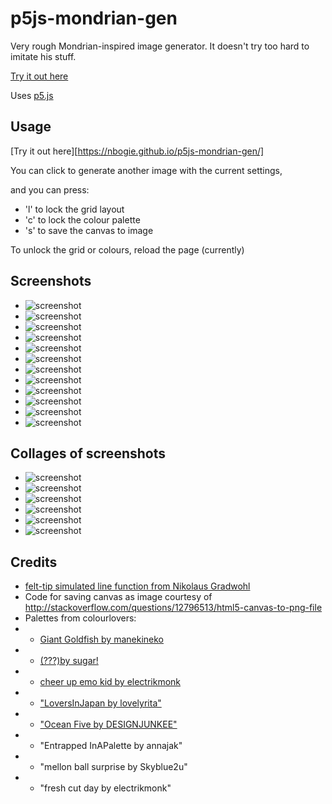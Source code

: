 # p5js-mondrian-gen
Very rough Mondrian-inspired image generator.  It doesn't try too hard to imitate his stuff.

[Try it out here](https://nbogie.github.io/p5js-mondrian-gen/)

Uses [p5.js](https://p5js.org/)

## Usage

[Try it out here][https://nbogie.github.io/p5js-mondrian-gen/]

You can click to generate another image with the current settings, 

and you can press: 
* 'l' to lock the grid layout
* 'c' to lock the colour palette
* 's' to save the canvas to image

To unlock the grid or colours, reload the page (currently)

## Screenshots

* ![screenshot](docs/screenshots/mymondrian1.png)
* ![screenshot](docs/screenshots/mymondrian2.png)
* ![screenshot](docs/screenshots/mymondrian3.png)
* ![screenshot](docs/screenshots/mymondrian4.png)
* ![screenshot](docs/screenshots/mymondrian5_inverted.png)
* ![screenshot](docs/screenshots/mymondrian6.png)
* ![screenshot](docs/screenshots/mymondrian7.png)
* ![screenshot](docs/screenshots/mymondrian8.png)
* ![screenshot](docs/screenshots/mymondrian9.png)
* ![screenshot](docs/screenshots/mymondrian10.png)
* ![screenshot](docs/screenshots/mymondrian11.png)
* ![screenshot](docs/screenshots/mymondrian12.png)
## Collages of screenshots
* ![screenshot](docs/screenshots/collage1.jpg)
* ![screenshot](docs/screenshots/collage2.jpg)
* ![screenshot](docs/screenshots/collage3.jpg)
* ![screenshot](docs/screenshots/collage4.jpg)
* ![screenshot](docs/screenshots/collage5.jpg)
* ![screenshot](docs/screenshots/collage6.jpg)

## Credits

* [felt-tip simulated line function from Nikolaus Gradwohl](https://www.local-guru.net/blog/2010/4/23/simulation-of-hand-drawn-lines-in-processing)
* Code for saving canvas as image courtesy of http://stackoverflow.com/questions/12796513/html5-canvas-to-png-file
* Palettes from colourlovers:
* * [Giant Goldfish by manekineko](http://www.colourlovers.com/palette/92095/Giant_Goldfish)
* * [(???)by sugar!](http://www.colourlovers.com/palette/629637/())
* * [cheer up emo kid by electrikmonk](http://www.colourlovers.com/palette/1930/cheer_up_emo_kid)
* * ["LoversInJapan by lovelyrita"](http://www.colourlovers.com/palette/867235/LoversInJapan)
* * ["Ocean Five by DESIGNJUNKEE"](http://www.colourlovers.com/palette/1473/Ocean_Five)
* * "Entrapped InAPalette by annajak"
* * "mellon ball surprise by Skyblue2u"
* * "fresh cut day by electrikmonk"
